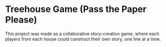 # Treehouse Game (Pass the Paper Please)

This project was made as a collaborative story-creation game, where each players from each house could construct their own story, one line at a time. 
